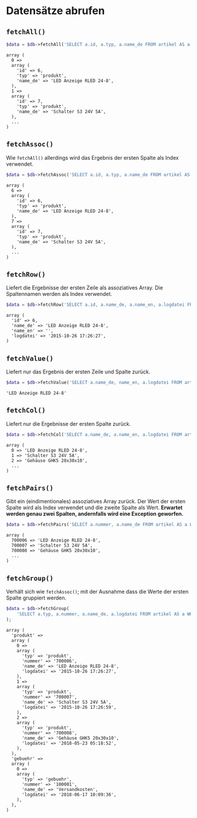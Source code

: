 
# Datensätze abrufen

## `fetchAll()`

```php
$data = $db->fetchAll('SELECT a.id, a.typ, a.name_de FROM artikel AS a WHERE a.id > 5');
```
```
array (
  0 => 
  array (
    'id' => 6,
    'typ' => 'produkt',
    'name_de' => 'LED Anzeige RLED 24-8',
  ),
  1 => 
  array (
    'id' => 7,
    'typ' => 'produkt',
    'name_de' => 'Schalter S3 24V 5A',
  ),
  ...
)
```

## `fetchAssoc()`

Wie `fetchAll()` allerdings wird das Ergebnis der ersten Spalte als Index verwendet.

```php
$data = $db->fetchAssoc('SELECT a.id, a.typ, a.name_de FROM artikel AS a WHERE a.id > 5');
```
```
array (
  6 => 
  array (
    'id' => 6,
    'typ' => 'produkt',
    'name_de' => 'LED Anzeige RLED 24-8',
  ),
  7 => 
  array (
    'id' => 7,
    'typ' => 'produkt',
    'name_de' => 'Schalter S3 24V 5A',
  ),
  ...
)
```

## `fetchRow()`

Liefert die Ergebnisse der ersten Zeile als assoziatives Array. Die Spaltennamen werden als Index verwendet.

```php
$data = $db->fetchRow('SELECT a.id, a.name_de, a.name_en, a.logdatei FROM artikel AS a WHERE a.id > 5');
```
```
array (
  'id' => 6,
  'name_de' => 'LED Anzeige RLED 24-8',
  'name_en' => '',
  'logdatei' => '2015-10-26 17:26:27',
)
```

## `fetchValue()`

Liefert nur das Ergebnis der ersten Zeile und Spalte zurück.

```php
$data = $db->fetchValue('SELECT a.name_de, name_en, a.logdatei FROM artikel AS a WHERE a.id > 5');
```
```
'LED Anzeige RLED 24-8'
```

## `fetchCol()`

Liefert nur die Ergebnisse der ersten Spalte zurück.

```php
$data = $db->fetchCol('SELECT a.name_de, a.name_en, a.logdatei FROM artikel AS a WHERE a.id > 5');
```
```
array (
  0 => 'LED Anzeige RLED 24-8',
  1 => 'Schalter S3 24V 5A',
  2 => 'Gehäuse GHK5 20x30x10',
  ...
)
```

## `fetchPairs()`

Gibt ein (eindimentionales) assoziatives Array zurück. Der Wert der ersten Spalte wird als Index verwendet und die zweite Spalte als Wert.
**Erwartet werden genau zwei Spalten, andernfalls wird eine Exception geworfen.**

```php
$data = $db->fetchPairs('SELECT a.nummer, a.name_de FROM artikel AS a WHERE a.id > 5');
```
```
array (
  700006 => 'LED Anzeige RLED 24-8',
  700007 => 'Schalter S3 24V 5A',
  700008 => 'Gehäuse GHK5 20x30x10',
  ...
)
```

## `fetchGroup()`

Verhält sich wie `fetchAssoc()`; mit der Ausnahme dass die Werte der ersten Spalte gruppiert werden. 

```php
$data = $db->fetchGroup(
    'SELECT a.typ, a.nummer, a.name_de, a.logdatei FROM artikel AS a WHERE a.id > 5'
);
```
```
array (
  'produkt' => 
  array (
    0 => 
    array (
      'typ' => 'produkt',
      'nummer' => '700006',
      'name_de' => 'LED Anzeige RLED 24-8',
      'logdatei' => '2015-10-26 17:26:27',
    ),
    1 => 
    array (
      'typ' => 'produkt',
      'nummer' => '700007',
      'name_de' => 'Schalter S3 24V 5A',
      'logdatei' => '2015-10-26 17:26:59',
    ),
    2 => 
    array (
      'typ' => 'produkt',
      'nummer' => '700008',
      'name_de' => 'Gehäuse GHK5 20x30x10',
      'logdatei' => '2018-05-23 05:18:52',
    ),
  ),
  'gebuehr' => 
  array (
    0 => 
    array (
      'typ' => 'gebuehr',
      'nummer' => '100001',
      'name_de' => 'Versandkosten',
      'logdatei' => '2018-06-17 10:09:36',
    ),
  ),
)
```
